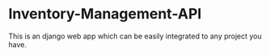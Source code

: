 # Inventory-Management-API

This is an django web app which can be easily integrated to any project you have.